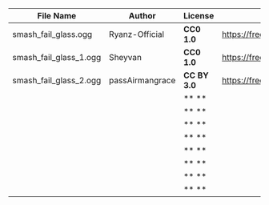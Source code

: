 | File Name        | Author   | License   | Link                            |
|------------------|----------|-----------|---------------------------------|
| smash_fail_glass.ogg | Ryanz-Official | **CC0 1.0** | https://freesound.org/people/Ryanz-Official/sounds/639745/ |
| smash_fail_glass_1.ogg | Sheyvan | **CC0 1.0** | https://freesound.org/people/Sheyvan/sounds/523254/ |
| smash_fail_glass_2.ogg | passAirmangrace | **CC BY 3.0** | https://freesound.org/people/passAirmangrace/sounds/340883/ |
|  |  | ** ** |  |
|  |  | ** ** |  |
|  |  | ** ** |  |
|  |  | ** ** |  |
|  |  | ** ** |  |
|  |  | ** ** |  |
|  |  | ** ** |  |
|  |  | ** ** |  |